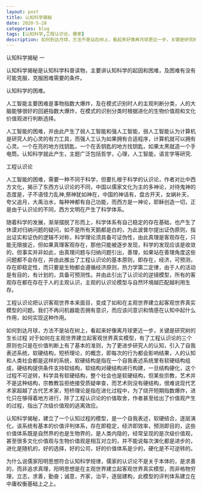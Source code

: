 ```yaml
---
layout: post
title: 认知科学揭秘
date: 2020-5-28
categories: blog
tags: [认知科学,工程认识论，儒家]
description: 如何到达月球，方法不是站在树上，看起来好像离月球更近一步，关键是研究树的生长过程
---
```

认知科学揭秘 一

认知科学揭秘是认知科学科普读物，主要讲认知科学的起因和困难，及困难有没有可能克服，克服困难需要的条件。

认知科学的困难。

人工智能主要困难是事物指数大爆炸，及在模式识别时人的主观判断分类，人的大脑能够很好的回避指数大爆炸，在模式的识别分类时根据进化的生物价值观和文化价值观进行判断选择。

人工智能的困难，并由此产生了弱人工智能和强人工智能，弱人工智能认为计算机是研究人的心灵的有力工具，而强人工认为如果拥有合适程序，计算机就可以拥有心灵。一个在亮的地方找钥匙，一个在丢钥匙的地方找钥匙，如果太黑就造一个手电筒。认知科学就此产生，主题广泛包括哲学，心理，人工智能，语言学等研究.


工程认识论

人工智能的困难，需要一种不同于科学，但要扎根于科学的认识论，作者对比中西方文化，揭示了东西方认识论的不同，中国以儒家文化为主的多神论，对待鬼神的态度是，子不语怪力乱神,祭神犹如神在，中国的神话有，盘古开天，女娲补天，夸父追月，大禹治水，每种神都有自己功能，而西方是一神论，耶稣创造一切，正是由于认识论的不同，西方文明在产生了科学体系。


随着科学的发展，渐渐摆脱了形而上，科学体系有自己稳定的存在基础，也产生了休谟对归纳问题的疑问，如不是所有天鹅都是白的，为此波普尔提出证伪原则，指出证实和证伪的逻辑不对称，科学理论须具备可证伪性，由此真理是客观存在，只能无限接近，但如果真理客观存在，那他只能被逐步发现，科学的发现应该是收敛的，但事实并非如此，由真理问题与归纳问题引出，善理，如果站在善理角度这些问题都不会存在，并由此推出了工程认识论的基本原则，即存在，经济，可预测，存在即稳定性，而只要是生物都会遵循经济原则，热力学第二定律，由于人的活动是有目的，有计划的，具备可预测性。并由此引出了认识论的逆镜模型，所有的客观存在都在存在于人的主观认识，主观的认识论模型与自然环境越匹配越利用生存。

工程认识论把认识客观世界本来面目，变成了如和在主观世界建立起客观世界真实模型的问题。我们不再问机器能否拥有意识，而应该问意识和情感在认知中起什么作用，如何实现这种作用。


如何到达月球，方法不是站在树上，看起来好像离月球更近一步，关键是研究树的生长过程
对于如何在主观世界建立起客观世界真实模型，有了工程认识论的三个原则也只是在价值判断上有了基本的准则，为了更进步研究人的认知，引入了自我表述系统，软硬结构，短桥理论，的概念，即每次的行为都会影响结果，人的认知和人类社会都是这样的系统，软硬结构是指在一个自我表述系统里有软硬结构组成，硬结构提供条件支持软结构，软结构对硬结构进行构建，一旦结构硬化，这个过程不可逆转，科学具有软硬结构，整个社会也是软硬结构，但某些宗教，艺术并不是这种结构，宗教教旨拒绝接受质疑审查，而艺术则没有硬结构，很难说现代艺术家超越了古代艺术家，短桥理论是指在进化过程中，为了绕开短期指数爆炸，进化只在够得着地方进行，除了工程认识论的价值取舍，作者甚至给出了价值观产生的过程，指出了次级价值观的逃离效应。

认知科学揭秘，建立了一个认知过程的模型，是一个自我表述，软硬结合，逐层演化，该系统有基本的价值评判体系，存在即稳定，经济即效率，预测即目的，这些价值体系既是自然界的也是生物界的，是人类内隐的，经常呈现的是次级价值观，甚至很多文化价值观与生物价值观是相互对立的，并不能说每次演化都是进步的，进化是随机的，好的选择，好的公司，好的价值体系是少的，硬化是不可逆转的。

为什么说儒家阳明思想符合认知科学规律，儒家的认识论不是关于本体的，是求善的，而非追求真理，阳明思想是在主观世界建立起客观世界真实模型，而非格物穷理，立志，求善，勤奋；诚意，齐家，治平，逐层建构，此模型的评判体系建立在中庸权衡基础上之上。